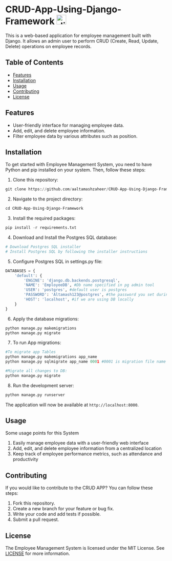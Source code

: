 # CRUD-App-Using-Django-Framework <img src="https://icon-icons.com/icons2/2107/PNG/32/file_type_django_icon_130645.png" alt="django-icon" width="30">

This is a web-based application for employee management built with Django. It allows an admin user to perform CRUD (Create, Read, Update, Delete) operations on employee records.

<!-- Add table of contents -->
## Table of Contents

- [Features](#features)
- [Installation](#installation)
- [Usage](#usage)
- [Contributing](#contributing)
- [License](#license)

<!-- Add features list -->
## Features
- User-friendly interface for managing employee data.
- Add, edit, and delete employee information.
- Filter employee data by various attributes such as position.

<!-- Add installation instructions -->
## Installation

To get started with Employee Management System, you need to have Python and pip installed on your system. Then, follow these steps:

1. Clone this repository:
```python
git clone https://github.com/aaltamashzaheer/CRUD-App-Using-Django-Framework
```
2. Navigate to the project directory:
```python
cd CRUD-App-Using-Django-Framework
```
3. Install the required packages:
```python
pip install -r requirements.txt
```
4. Download and Install the Postgres SQL database:
```python
# Download Postgres SQL installer
# Install Postgres SQL by following the installer instructions
```
5. Configure Postgres SQL in settings.py file:
```python
DATABASES = {
    'default': {
        'ENGINE': 'django.db.backends.postgresql',
        'NAME': 'EmployeeDB', #Db name specified in pg admin tool
        'USER': 'postgres', #default user is postgres
        'PASSWORD': 'Altamash123@postgres', #the password you set during installation of Postgres SQL installer
        'HOST': 'localhost', #if we are using DB locally
    }
}
```
6. Apply the database migrations:
```python
python manage.py makemigrations
python manage.py migrate
```
7. To run App migrations:
```python
#To migrate app Tables
python manage.py makemigrations app_name
python manage.py sqlmigrate app_name 0001 #0001 is migration file name

#Migrate all changes to DB:
python manage.py migrate
```
8. Run the development server:
```python
python manage.py runserver
```


The application will now be available at `http://localhost:8000`.

## Usage
Some usage points for this System
1. Easily manage employee data with a user-friendly web interface
2. Add, edit, and delete employee information from a centralized location
3. Keep track of employee performance metrics, such as attendance and productivity

## Contributing

If you would like to contribute to the CRUD APP?
You can follow these steps:

1. Fork this repository.
2. Create a new branch for your feature or bug fix.
3. Write your code and add tests if possible.
4. Submit a pull request.

## License

The Employee Management System is licensed under the MIT License. See [LICENSE](LICENSE) for more information.
